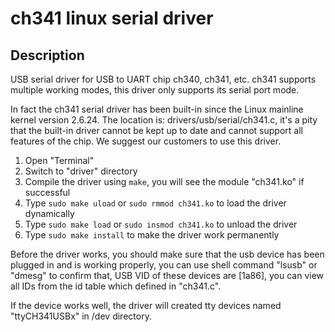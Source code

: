 # ch341 linux serial driver
## Description

USB serial driver for USB to UART chip ch340, ch341, etc. ch341 supports multiple working modes, this driver only supports its serial port mode.

In fact the ch341 serial driver has been built-in since the Linux mainline kernel version 2.6.24. The location is: drivers/usb/serial/ch341.c, it's a pity that the built-in driver cannot be kept up to date and cannot support all features of the chip. We suggest our customers to use this driver.

1. Open "Terminal"
2. Switch to "driver" directory
3. Compile the driver using `make`, you will see the module "ch341.ko" if successful
4. Type `sudo make uload` or `sudo rmmod ch341.ko` to load the driver dynamically
5. Type `sudo make load` or `sudo insmod ch341.ko` to unload the driver
6. Type `sudo make install` to make the driver work permanently

Before the driver works, you should make sure that the usb device has been plugged in and is working properly, you can use shell command "lsusb" or "dmesg" to confirm that, USB VID of these devices are [1a86], you can view all IDs from the id table which defined in "ch341.c".

If the device works well, the driver will created tty devices named "ttyCH341USBx" in /dev directory.
